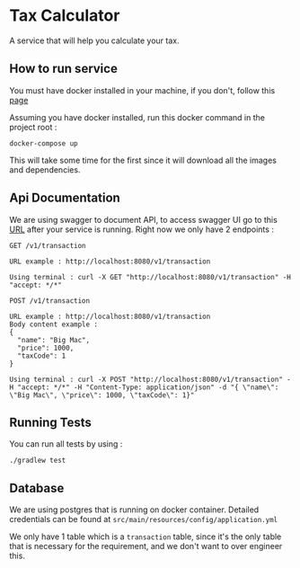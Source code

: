 # Tax Calculator
A service that will help you calculate your tax.

## How to run service
You must have docker installed in your machine, if you don't, follow this [page](https://docs.docker.com/v17.12/install/)

Assuming you have docker installed, run this docker command in the project root :
```
docker-compose up
```
This will take some time for the first since it will download all the images and dependencies.

## Api Documentation
We are using swagger to document API, to access swagger UI go to this [URL](http://localhost:8080/swagger-ui.html#/) after your service is running.
Right now we only have 2 endpoints :
```
GET /v1/transaction

URL example : http://localhost:8080/v1/transaction

Using terminal : curl -X GET "http://localhost:8080/v1/transaction" -H "accept: */*" 
```
```
POST /v1/transaction

URL example : http://localhost:8080/v1/transaction
Body content example : 
{
  "name": "Big Mac",
  "price": 1000,
  "taxCode": 1
}

Using terminal : curl -X POST "http://localhost:8080/v1/transaction" -H "accept: */*" -H "Content-Type: application/json" -d "{ \"name\": \"Big Mac\", \"price\": 1000, \"taxCode\": 1}"
```

## Running Tests
You can run all tests by using :
```
./gradlew test
```

## Database

We are using postgres that is running on docker container. Detailed credentials can be found at `src/main/resources/config/application.yml`

We only have 1 table which is a `transaction` table, since it's the only table that is necessary for the requirement, and we don't want to over engineer this.


